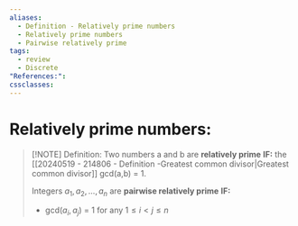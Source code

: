```yaml
---
aliases:
  - Definition - Relatively prime numbers
  - Relatively prime numbers
  - Pairwise relatively prime
tags:
  - review
  - Discrete
"References:": 
cssclasses:
---
```

# Relatively prime numbers: 

> [!NOTE] Definition: 
> Two numbers a and b are **relatively prime**
> **IF:** the [[20240519 - 214806 - Definition -Greatest common divisor|Greatest common divisor]] gcd(a,b) = 1.
> 
> Integers $a_1,a_2,…,a_n$ are **pairwise relatively prime** 
> **IF:** 
> + gcd($a_i, a_j$) = 1 for any $1 \leq i < j \leq n$


